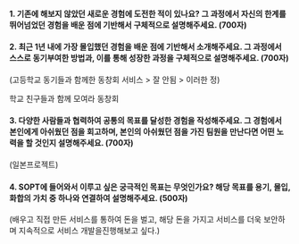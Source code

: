 
#### 1. 기존에 해보지 않았던 새로운 경험에 도전한 적이 있나요? 그 과정에서 자신의 한계를 뛰어넘었던 경험을 배운 점에 기반해서 구체적으로 설명해주세요. (700자)


#### 2. 최근 1년 내에 가장 몰입했던 경험을 배운 점에 기반해서 소개해주세요. 그 과정에서 스스로 동기부여한 방법과, 이를 통해 성장한 과정을 구체적으로 설명해주세요. (700자)
(고등학교 동기들과 함께한 동창회 서비스 > 잘 안됨 > 이러한 정)


학교 친구들과 함께 모여라 동창회 

#### 3. 다양한 사람들과 협력하여 공통의 목표를 달성한 경험을 작성해주세요. 그 경험에서 본인에게 아쉬웠던 점을 회고하며, 본인의 아쉬웠던 점을 가진 팀원을 만난다면 어떤 노력을 할 것인지 설명해주세요. (700자)
(일본프로젝트)

#### 4. SOPT에 들어와서 이루고 싶은 궁극적인 목표는 무엇인가요? 해당 목표를 용기, 몰입, 화합의 가치 중 하나와 연결하여 설명해주세요. (500자)
(배우고 직접 만든 서비스를 통하여 돈을 벌고, 해당 돈을 가지고 서비스를 더욱 보안하며 지속적으로 서비스 개발을진행해보고 싶다.)